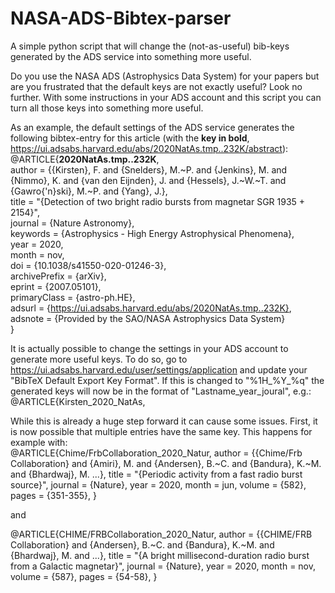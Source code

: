 # NASA-ADS-Bibtex-parser
A simple python script that will change the (not-as-useful) bib-keys generated by the ADS service into something more useful. 

Do you use the NASA ADS (Astrophysics Data System) for your papers but are you frustrated that the default keys are not exactly useful? Look no further. With some instructions in your ADS account and this script you can turn all those keys into something more useful. 

As an example, the default settings of the ADS service generates the following bibtex-entry for this article (with the **key in bold**, https://ui.adsabs.harvard.edu/abs/2020NatAs.tmp..232K/abstract):  
@ARTICLE{**2020NatAs.tmp..232K**,  
       author = {{Kirsten}, F. and {Snelders}, M.~P. and {Jenkins}, M. and {Nimmo}, K. and {van den Eijnden}, J. and {Hessels}, J.~W.~T. and {Gawro{\'n}ski}, M.~P. and {Yang}, J.},  
        title = "{Detection of two bright radio bursts from magnetar SGR 1935 + 2154}",  
      journal = {Nature Astronomy},  
     keywords = {Astrophysics - High Energy Astrophysical Phenomena},  
         year = 2020,  
        month = nov,  
          doi = {10.1038/s41550-020-01246-3},  
archivePrefix = {arXiv},  
       eprint = {2007.05101},  
 primaryClass = {astro-ph.HE},  
       adsurl = {https://ui.adsabs.harvard.edu/abs/2020NatAs.tmp..232K},  
      adsnote = {Provided by the SAO/NASA Astrophysics Data System}  
}  


It is actually possible to change the settings in your ADS account to generate more useful keys. To do so, go to https://ui.adsabs.harvard.edu/user/settings/application and update your "BibTeX Default Export Key Format". If this is changed to "%1H_%Y_%q" the generated keys will now be in the format of "Lastname_year_joural", e.g.:  
@ARTICLE{Kirsten_2020_NatAs,

While this is already a huge step forward it can cause some issues. First, it is now possible that multiple entries have the same key. This happens for example with:  
@ARTICLE{Chime/FrbCollaboration_2020_Natur,
       author = {{Chime/Frb Collaboration} and {Amiri}, M. and {Andersen}, B.~C. and {Bandura}, K.~M. and {Bhardwaj}, M. ...},
        title = "{Periodic activity from a fast radio burst source}",
      journal = {Nature},
         year = 2020,
        month = jun,
       volume = {582},
        pages = {351-355},
}

and  

@ARTICLE{CHIME/FRBCollaboration_2020_Natur,
       author = {{CHIME/FRB Collaboration} and {Andersen}, B.~C. and {Bandura}, K.~M. and {Bhardwaj}, M. and ...},
        title = "{A bright millisecond-duration radio burst from a Galactic magnetar}",
      journal = {Nature},
         year = 2020,
        month = nov,
       volume = {587},
        pages = {54-58},
}

